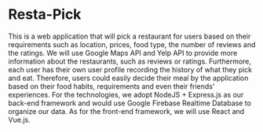 # Resta-Pick
This is a web application that will pick a restaurant for users based on their requirements such as location, prices, food type, the number of reviews and the ratings. We will use Google Maps API and Yelp API to provide more information about the restaurants, such as reviews or ratings. Furthermore, each user has their own user profile recording the history of what they pick and eat. Therefore, users could easily decide their meal by the application based on their food habits, requirements and even their friends' experiences. For the technologies, we adopt NodeJS + Express.js as our back-end framework and would use Google Firebase Realtime Database to organize our data. As for the front-end framework, we will use React and Vue.js.
